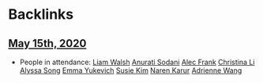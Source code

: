 
# Backlinks
## [May 15th, 2020](<May 15th, 2020.md>)
- People in attendance: [Liam Walsh](<Liam Walsh.md>) [Anurati Sodani](<Anurati Sodani.md>) [Alec Frank](<Alec Frank.md>) [Christina Li](<Christina Li.md>) [Alyssa Song](<Alyssa Song.md>) [Emma Yukevich](<Emma Yukevich.md>) [Susie Kim](<Susie Kim.md>) [Naren Karur](<Naren Karur.md>) [Adrienne Wang](<Adrienne Wang.md>)

